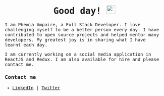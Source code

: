 <samp>
<h1 align="center">Good day! <img src="https://user-images.githubusercontent.com/5679180/79618120-0daffb80-80be-11ea-819e-d2b0fa904d07.gif" width="27px"></h1>

I am Phemia Ampaire, a Full Stack Developer. I love challenging myself to be a better person every day. I have contributed to open source projects and helped mentor many developers. My greatest joy is in sharing what I have learnt each day.

I am currently working on a social media application in ReactJS and Redux. I am also available for hire and please contact me.

### Contact me
- [LinkedIn](https://linkedin.com/in/phemia) | [Twitter](https://www.twitter.com/ampaphem) 
</samp>
